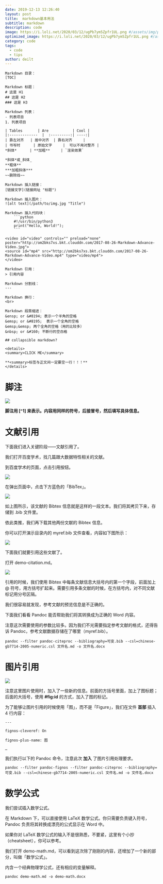 ```yaml
---
date: 2019-12-13 12:26:40
layout: post
title:  markdown基本用法
subtitle: markdown
description: code
image: https://i.loli.net/2020/03/12/ugPb7ym5Zpfr1UL.png #/assets/img/post-markdown-cover.jpg
optimized_image: https://i.loli.net/2020/03/12/ugPb7ym5Zpfr1UL.png #/assets/img/post-markdown-cover.jpg
category: code
tags:
  - code
  - tips
author: deilt
---
```


```
Markdown 目录：
[TOC]

Markdown 标题：
# 这是 H1
## 这是 H2
### 这是 H3

Markdown 列表：
- 列表项目
1. 列表项目

| Tables       | Are           | Cool |
|:-------------  |  :---------:| ----:|
| 靠左对齐   | 居中对齐  | 靠右对齐     |
| 书写时      | 原始文字     |  可以不用对整齐 |
*斜体*      | **加粗**     | `渲染效果`

*斜体*或_斜体_
**粗体**
***加粗斜体***
~~删除线~~

Markdown 插入链接：
[链接文字](链接网址 "标题")

Markdown 插入图片：
![alt text](/path/to/img.jpg "Title")

Markdown 插入代码块：
    ```python
    #!/usr/bin/python3
    print("Hello, World!");
    ```

<video id="video" controls="" preload="none" poster="http://om2bks7xs.bkt.clouddn.com/2017-08-26-Markdown-Advance-Video.jpg">
<source id="mp4" src="http://om2bks7xs.bkt.clouddn.com/2017-08-26-Markdown-Advance-Video.mp4" type="video/mp4">
</video>

Markdown 引用：
> 引用内容

Markdown 分割线：
---

Markdown 换行：
<br>

Markdown 段首缩进：
&ensp; or &#8194; 表示一个半角的空格
&emsp; or &#8195;  表示一个全角的空格
&emsp;&emsp; 两个全角的空格（用的比较多）
&nbsp; or &#160; 不断行的空白格 

## collapsible markdown?

<details>
<summary>CLICK ME</summary>

**<summary>标签与正文间一定要空一行！！！**
</details>

```

# 脚注
![](/img/post-markdown-1.jpg)

**脚注用 [^1] 来表示。内容用同样的符号，后接冒号，然后填写具体信息。**

# 文献引用
下面我们进入关键阶段——文献引用了。

我们打开百度学术，找几篇跟大数据特性相关的文献。

到百度学术的页面，点击引用按钮。

![](/assets/img/post-markdown-2.jpg)

在弹出页面中，点击下方蓝色的「BibTex」。

![](/assets/img/post-markdown-3.jpg)

如上图所示，该文献的 Bibtex 信息就是这样的一段文本。我们将其拷贝下来，存储到 .bib 文件里。

依此类推，我们再下载其他两份文献的 Bibtex 信息。

你可以打开演示目录内的 myref.bib 文件查看，内容如下图所示：

![](/assets/img/post-markdown-4.jpg)

下面我们就要引用这些文献了。

打开 demo-citation.md。

![](/assets/img/post-markdown-5.jpg)

引用的时候，我们使用 Bibtex 中每条文献信息大括号内的第一个字段，前面加上 @ 符号，用方括号扩起来。需要引用多条文献的时候，在方括号内，对不同文献标记用分号区隔。

我们很容易就发现，参考文献的预览信息是不正确的。

下面我们看看 Pandoc 能否帮助我们将其转换成为正确的 Word 内容。

注意这次需要使用的参数比较多。因为我们不光需要指定参考文献的格式，还得告诉 Pandoc，参考文献数据存储在了哪里（myref.bib）。

```
pandoc --filter pandoc-citeproc --bibliography=可变.bib --csl=chinese-gb7714-2005-numeric.csl 文件名.md -o 文件名.docx
```

# 图片引用

![](/assets/img/post-markdown-6.jpg)

注意这里图片使用时，加入了一些新的信息。前面的方括号里面，加上了图标题；后面的大括号，使用 **#fig:id** 的方式，加入了图的标记。

为了能够让图片引用的时候使用「图」，而不是「Figure」，我们在文件 **首部** 插入 4 行内容：

```
---

fignos-cleveref: On

fignos-plus-name: 图

…
```

我们执行以下的 Pandoc 命令，注意此次 **加入** 了图片引用处理要求。
```
pandoc --filter pandoc-fignos --filter pandoc-citeproc --bibliography=可变.bib --csl=chinese-gb7714-2005-numeric.csl 文件名.md -o 文件名.docx
```

# 数学公式

我们尝试插入数学公式。

在 Markdown 下，可以直接使用 LaTeX 数学公式。你只需要负责键入符号，Pandoc 负责将其转换成漂亮的公式显示在 Word 中。

如果你对 LaTeX 数学公式的输入不是很熟悉，不要紧，这里有个小抄（cheatsheet），你可以参考。

我们打开 demo-math.md，可以看到这次除了刚刚的内容，还增加了一个新的部分，叫做「数学公式」。

内含一个经典物理学公式，还有相应的变量解释。

```
pandoc demo-math.md -o demo-math.docx
```
